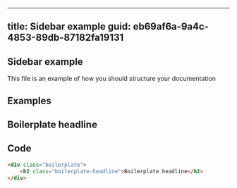 ﻿---
title: Sidebar example
guid: eb69af6a-9a4c-4853-89db-87182fa19131
----
## Sidebar example
This file is an example of how you should structure your documentation

## Examples
<div class="davanmonet-preview">
    <div class="boilerplate">
        <h2 class="boilerplate-headline">Boilerplate headline</h2>
    </div>
</div>

## Code
```html
<div class="boilerplate">
    <h2 class="boilerplate-headline">Boilerplate headline</h2>
</div>
```  
